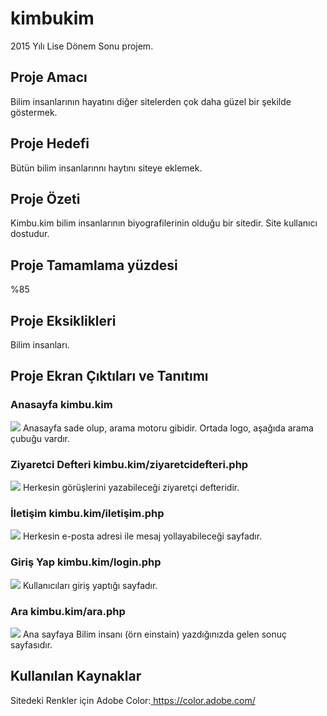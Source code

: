 # kimbukim
2015 Yılı Lise Dönem Sonu projem.

## Proje Amacı	
Bilim insanlarının hayatını diğer sitelerden çok daha güzel bir şekilde göstermek.

## Proje Hedefi
Bütün bilim insanlarınnı haytını siteye eklemek.

## Proje Özeti
Kimbu.kim bilim insanlarının biyografilerinin olduğu bir sitedir. Site kullanıcı dostudur.

## Proje Tamamlama yüzdesi
%85

## Proje Eksiklikleri
Bilim insanları. 

## Proje Ekran Çıktıları ve Tanıtımı
###  Anasayfa kimbu.kim
<img src="https://i.hizliresim.com/jyg61m.png">
Anasayfa sade olup, arama motoru gibidir. Ortada logo, aşağıda arama çubuğu vardır.
  
###  Ziyaretci Defteri  kimbu.kim/ziyaretcidefteri.php
  <img src="https://i.hizliresim.com/2J6aNA.png">
Herkesin görüşlerini yazabileceği ziyaretçi defteridir.
  
###  İletişim kimbu.kim/iletişim.php
  <img src="https://i.hizliresim.com/BLaz6p.png">
   Herkesin e-posta adresi ile mesaj yollayabileceği sayfadır.
  
###  Giriş Yap kimbu.kim/login.php
  <img src="https://i.hizliresim.com/Z9X3QG.png">
   Kullanıcıları giriş yaptığı sayfadır.
  
###  Ara kimbu.kim/ara.php
<img src="https://i.hizliresim.com/oOXV8b.png">
  Ana sayfaya Bilim insanı (örn einstain) yazdığınızda gelen sonuç sayfasıdır.

##  Kullanılan Kaynaklar
  Sitedeki Renkler için Adobe Color:<a href="https://color.adobe.com/" target="_blank"> https://color.adobe.com/ </a>
